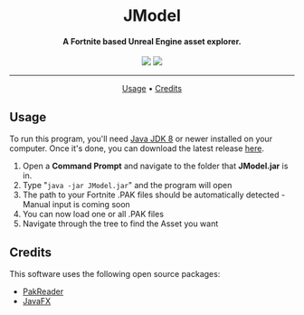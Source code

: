 <h1 align="center">JModel</h1>

<h4 align="center">A Fortnite based Unreal Engine asset explorer.</h4>

<p align="center">
  <a href="https://twitter.com/BattleDashBR"><img src="https://img.shields.io/badge/Twitter-@BattleDashBR-1da1f2.svg?logo=twitter"></a>
  <a href="https://discord.gg/njvrym">
      <img src="https://img.shields.io/discord/590348063122653203.svg?label=Discord&logo=discord&color=778cd4">
  </a>
  
</p>

------

<p align="center">
  <a href="#usage">Usage</a> •
  <a href="#credits">Credits</a>
</p>

## Usage

To run this program, you'll need [Java JDK 8](https://www.oracle.com/java/technologies/javase/javase-jdk8-downloads.html) or newer installed on your computer. Once it's done, you can download the latest release [here](https://github.com/BattleDash/JModel/releases/).

1. Open a __Command Prompt__ and navigate to the folder that __JModel.jar__ is in.
2. Type "`java -jar JModel.jar`" and the program will open
3. The path to your Fortnite .PAK files should be automatically detected - Manual input is coming soon
4. You can now load one or all .PAK files
5. Navigate through the tree to find the Asset you want

## Credits

This software uses the following open source packages:

- [PakReader](https://github.com/FunGamesLeaks/JFortniteParse)
- [JavaFX](https://openjfx.io/)